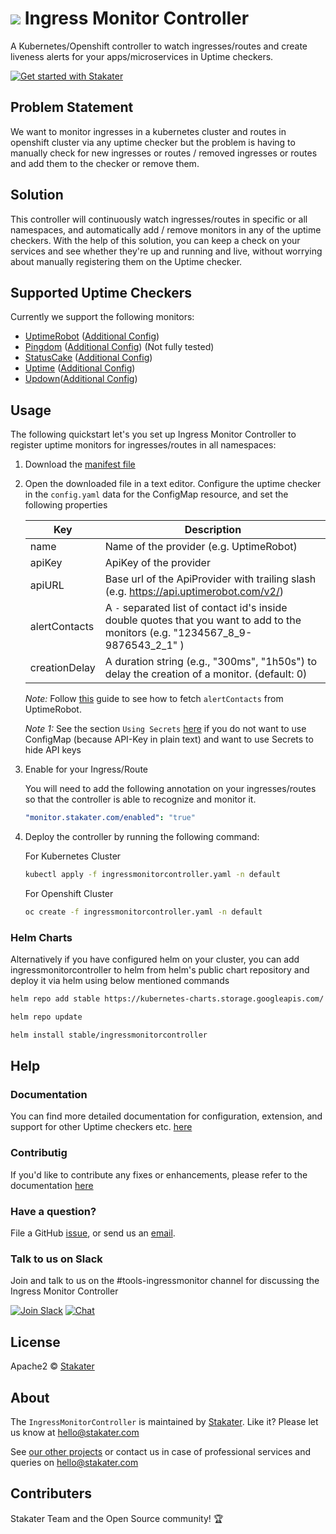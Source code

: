 # ![](assets/web/IMC-round-100px.png) Ingress Monitor Controller

A Kubernetes/Openshift controller to watch ingresses/routes and create liveness alerts for your apps/microservices in Uptime checkers.

[![Get started with Stakater](https://stakater.github.io/README/stakater-github-banner.png)](http://stakater.com/?utm_source=IngressMonitorController&utm_medium=github)

## Problem Statement

We want to monitor ingresses in a kubernetes cluster and routes in openshift cluster via any uptime checker but the problem is having to manually check for new ingresses or routes / removed ingresses or routes and add them to the checker or remove them.

## Solution

This controller will continuously watch ingresses/routes in specific or all namespaces, and automatically add / remove monitors
 in any of the uptime checkers. With the help of this solution, you can keep a check on your services and see whether
  they're up and running and live, without worrying about manually registering them on the Uptime checker.

## Supported Uptime Checkers

Currently we support the following monitors:

- [UptimeRobot](https://uptimerobot.com) ([Additional Config](docs/uptimerobot-configuration.md))
- [Pingdom](https://pingdom.com) ([Additional Config](docs/pingdom-configuration.md)) (Not fully tested)
- [StatusCake](https://www.statuscake.com) ([Additional Config](docs/statuscake-configuration.md))
- [Uptime](http://uptime.com) ([Additional Config](docs/uptime-configurations.md))
- [Updown](https://updown.io/)([Additional Config](docs/updown-configuration.md))

## Usage

The following quickstart let's you set up Ingress Monitor Controller to register uptime monitors for ingresses/routes in all namespaces:

1. Download the
 [manifest file](https://raw.githubusercontent.com/stakater/IngressMonitorController/master/deployments/kubernetes/ingressmonitorcontroller.yaml)

2. Open the downloaded file in a text editor. Configure the uptime checker in the `config.yaml` data for the ConfigMap resource, and set the following properties

   | Key           | Description                                                                                                                      |
   | ------------- | -------------------------------------------------------------------------------------------------------------------------------- |
   | name          | Name of the provider (e.g. UptimeRobot)                                                                                          |
   | apiKey        | ApiKey of the provider                                                                                                           |
   | apiURL        | Base url of the ApiProvider with trailing slash (e.g. https://api.uptimerobot.com/v2/)                                           |
   | alertContacts | A `-` separated list of contact id's inside double quotes that you want to add to the monitors (e.g. "1234567_8_9-9876543_2_1" ) |
   | creationDelay | A duration string (e.g., "300ms", "1h50s") to delay the creation of a monitor. (default: 0)                                      |

    *Note:* Follow [this](docs/uptimerobot-configuration.md) guide to see how to fetch `alertContacts` from UptimeRobot.

    *Note 1:* See the section `Using Secrets` [here](docs/Deploying-to-Kubernetes.md) if you do not want to use                  ConfigMap (because API-Key in plain text) and want to use Secrets to hide API keys 
             

3. Enable for your Ingress/Route

   You will need to add the following annotation on your ingresses/routes so that the controller is able to recognize and monitor it.

   ```yaml
   "monitor.stakater.com/enabled": "true"
   ```
4. Deploy the controller by running the following command:

    For Kubernetes Cluster
   ```bash
   kubectl apply -f ingressmonitorcontroller.yaml -n default
   ```
   For Openshift Cluster
   ```bash
   oc create -f ingressmonitorcontroller.yaml -n default
   ```

### Helm Charts

Alternatively if you have configured helm on your cluster, you can add ingressmonitorcontroller to helm from helm's public chart repository and deploy it via helm using below mentioned commands

 ```bash
helm repo add stable https://kubernetes-charts.storage.googleapis.com/

helm repo update

helm install stable/ingressmonitorcontroller
```

## Help

### Documentation
You can find more detailed documentation for configuration, extension, and support for other Uptime checkers etc. [here](docs/Deploying-to-Kubernetes.md)

### Contributig

If you'd like to contribute any fixes or enhancements, please refer to the documentation [here](CONTRIBUTING.md)

### Have a question?
File a GitHub [issue](https://github.com/stakater/IngressMonitorController/issues), or send us an [email](mailto:hello@stakater.com).

### Talk to us on Slack
Join and talk to us on the #tools-ingressmonitor channel for discussing the Ingress Monitor Controller

[![Join Slack](https://stakater.github.io/README/stakater-join-slack-btn.png)](https://stakater-slack.herokuapp.com/)
[![Chat](https://stakater.github.io/README/stakater-chat-btn.png)](https://stakater.slack.com/messages/CA66MMYSE/)

## License

Apache2 © [Stakater](http://stakater.com)

## About

The `IngressMonitorController` is maintained by [Stakater][website]. Like it? Please let us know at <hello@stakater.com>

See [our other projects][community]
or contact us in case of professional services and queries on <hello@stakater.com>

  [website]: http://stakater.com/
  [community]: https://www.stakater.com/projects-overview.html

## Contributers

Stakater Team and the Open Source community! :trophy:

